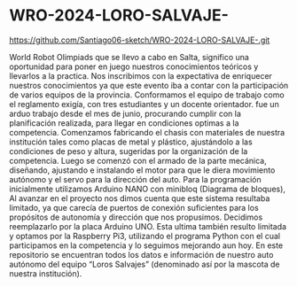 # WRO-2024-LORO-SALVAJE-

https://github.com/Santiago06-sketch/WRO-2024-LORO-SALVAJE-.git
 
  World Robot Olimpiads que se llevo a cabo en Salta, significo una oportunidad para poner en juego nuestros conocimientos teóricos y llevarlos a la practica. Nos inscribimos con la expectativa de enriquecer nuestros conocimientos ya que este evento iba a contar con la participación de varios equipos de la provincia.
Conformamos el equipo de trabajo como el reglamento exigía, con tres estudiantes y un docente orientador. fue un arduo trabajo desde el mes de junio, procurando cumplir con la planificación realizada, para llegar en condiciones optimas a la competencia.
Comenzamos fabricando el chasis con materiales de nuestra institución tales como placas de metal y plástico, ajustándolo a las condiciones de peso y altura, sugeridas por la organización de la competencia. Luego se comenzó con el armado de la parte mecánica, diseñando, ajustando e instalando el motor para que le diera movimiento autónomo y el servo para la dirección del auto.
Para la programación inicialmente utilizamos Arduino NANO con minibloq (Diagrama de bloques), Al avanzar en el proyecto nos dimos cuenta que este sistema resultaba limitado, ya que carecía de puertos de conexión suficientes para los propósitos de autonomía y dirección que nos propusimos. Decidimos reemplazarlo por la placa Arduino UNO. Esta ultima también resulto limitada y optamos por la Raspberry Pi3, utilizando el programa Python con el cual participamos en la competencia y lo seguimos mejorando aun hoy.
En este repositorio se encuentran todos los datos e información de nuestro auto autónomo del equipo “Loros Salvajes” (denominado así por la mascota de nuestra institución).

